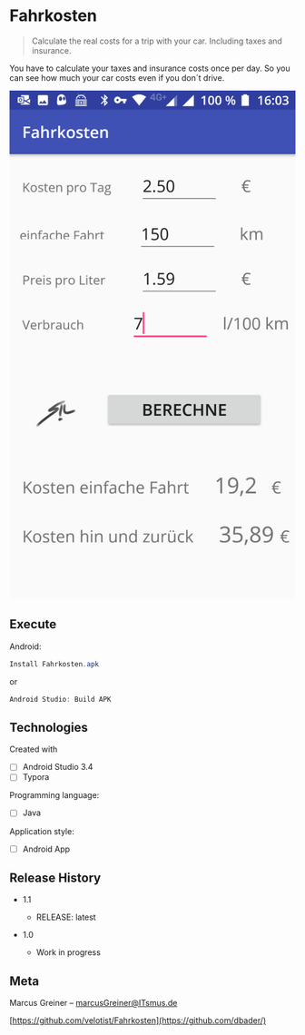 # Fahrkosten
> Calculate the real costs for a trip with your car. Including taxes and insurance.

You have to calculate your taxes and insurance costs once per day. So you can see how much your car costs even if you don´t drive.

![1](Fahrkosten_Screenshot.JPG)



## Execute

Android:

```csharp
Install Fahrkosten.apk
```

or

```java
Android Studio: Build APK
```



## **Technologies**

Created with

- [ ] Android Studio 3.4
- [ ] Typora

Programming language:

- [ ] Java

Application style:

- [ ] Android App

  

## Release History

* 1.1
  
    * RELEASE: latest
    
* 1.0
  
    * Work in progress
    
      

## Meta

Marcus Greiner – marcusGreiner@ITsmus.de

[https://github.com/velotist/Fahrkosten](https://github.com/dbader/)

